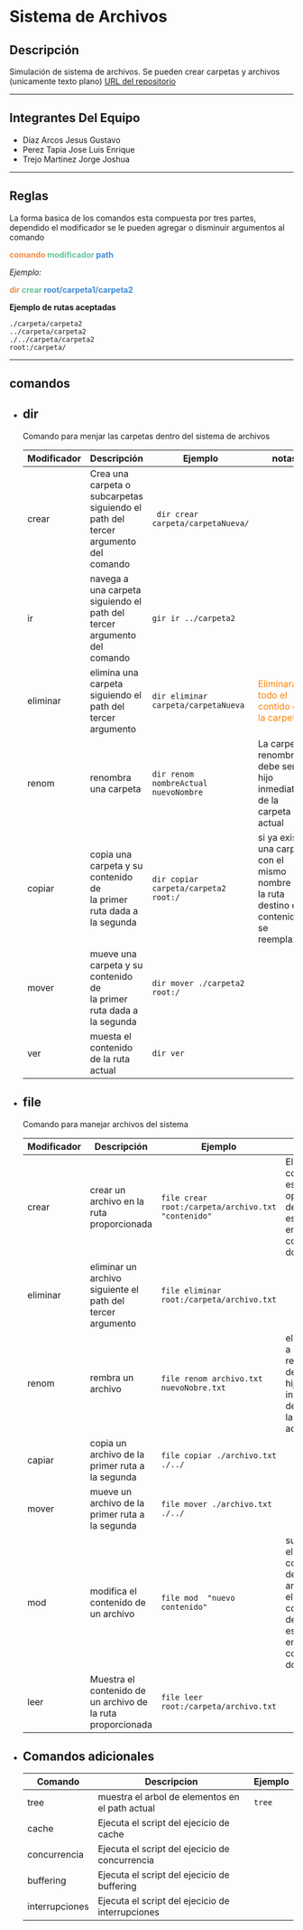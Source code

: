 # **Sistema de Archivos**

## Descripción

Simulación de sistema de archivos.
Se pueden crear carpetas y archivos (unicamente texto plano)
[URL del repositorio ](https://github.com/LuisTapiaLml/SistemaArchivos.git)

---

## Integrantes Del Equipo

+ Díaz Arcos Jesus Gustavo
+ Perez Tapia Jose Luis Enrique
+ Trejo Martinez Jorge Joshua

---

## Reglas

La forma basica de los comandos esta compuesta por tres partes, dependido el modificador se le pueden agregar o disminuir argumentos al comando

**<span style="color:#f08d49"> comando </span>
<span style="color:#62c699">modificador </span>
<span style="color:#418ad4">path</span>**  

*Ejemplo:* 

**<span style="color:#f08d49"> dir </span>
<span style="color:#62c699">crear </span>
<span style="color:#418ad4">root/carpeta1/carpeta2</span>** 

**Ejemplo de rutas aceptadas**

`./carpeta/carpeta2` <br>
` ../carpeta/carpeta2 `</br>
`./../carpeta/carpeta2 `</br>
`root:/carpeta/`

---

## **comandos**

+ ## **dir**
    Comando para menjar las carpetas dentro del sistema de archivos

    | Modificador | Descripción | Ejemplo | notas |
    | ----------- | ----------- | ----------- | ----------- |
    | crear | Crea una carpeta o subcarpetas siguiendo el </br> path del tercer argumento del comando | ` dir crear carpeta/carpetaNueva/`   ||
    | ir | navega a una carpeta siguiendo el </br> path del tercer argumento del comando | ` gir ir ../carpeta2 ` ||
    | eliminar | elimina una carpeta siguiendo el </br> path del tercer argumento | ` dir eliminar carpeta/carpetaNueva ` | <span style="color:#ff8000"> Eliminara todo el contido de la carpeta</span>|
    | renom | renombra una carpeta  | ` dir renom  nombreActual  nuevoNombre ` | La carpeta a renombrar debe ser hijo inmediato de la carpeta actual |
    | copiar | copia una carpeta y su contenido de </br> la primer ruta dada a la segunda | ` dir copiar carpeta/carpeta2  root:/ ` | si ya existe una carpeta con el mismo nombre que la ruta destino el contenido se reemplazara |
    | mover | mueve  una carpeta y su contenido de </br> la primer ruta dada a la segunda | ` dir mover ./carpeta2 root:/ ` ||
    | ver | muesta el contenido de la ruta actual | ` dir ver ` ||

+ ## **file** 
    Comando para manejar archivos del sistema

    | Modificador | Descripción | Ejemplo | notas |
    | ----------- | ----------- | ----------- | ----------- |
    | crear | crear un archivo en la ruta proporcionada  |  `file crear root:/carpeta/archivo.txt  "contenido" ` | El contenido es opcional y </br> debe estar entre comillas dobles |
    | eliminar | eliminar un archivo siguiente el path del </br> tercer argumento  | `file eliminar root:/carpeta/archivo.txt`  | |
    | renom | rembra un archivo  | `file renom archivo.txt nuevoNobre.txt` | el archivo a renombrar debe ser hijo inmediato de </br> la carpeta actual  |
    | capiar | copia un archivo de la primer ruta a la segunda | `file copiar ./archivo.txt  ./../`  |  |
    | mover | mueve un archivo de la primer ruta a la segunda  | `file mover ./archivo.txt  ./../`   |  |
    | mod | modifica el contenido de un archivo  | `file mod  "nuevo contenido" `   | sustituye el contenido del archivo , </br> el contenido debe estar entre comillas dobles |
    | leer | Muestra el contenido de </br> un archivo de la ruta proporcionada  | `file leer root:/carpeta/archivo.txt ` |  |

+ ## **Comandos adicionales** 
    | Comando | Descripcion | Ejemplo |
    | ----------- | ----------- | ----------- |
    | tree | muestra el arbol de elementos en el path actual | `tree` |
    | cache | Ejecuta el script del ejecicio de cache |  |
    | concurrencia | Ejecuta el script del ejecicio de concurrencia |  |
    | buffering | Ejecuta el script del ejecicio de buffering |  |
    | interrupciones | Ejecuta el script del ejecicio de interrupciones |  |
